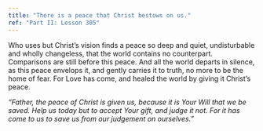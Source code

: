 ```yaml
---
title: "There is a peace that Christ bestows on us."
ref: "Part II: Lesson 305"
---
```


Who uses but Christ’s vision finds a peace so deep and quiet,
undisturbable and wholly changeless, that the world contains no
counterpart. Comparisons are still before this peace. And all the world
departs in silence, as this peace envelops it, and gently carries it to
truth, no more to be the home of fear. For Love has come, and healed the
world by giving it Christ’s peace.

*“Father, the peace of Christ is given us, because it is Your Will that
we be saved. Help us today but to accept Your gift, and judge it not.
For it has come to us to save us from our judgement on ourselves.”*

